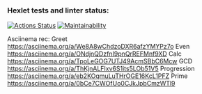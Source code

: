 ### Hexlet tests and linter status:
[![Actions Status](https://github.com/AndreevDan93/java-project-lvl1/workflows/hexlet-check/badge.svg)](https://github.com/AndreevDan93/java-project-lvl1/actions)
[![Maintainability](https://api.codeclimate.com/v1/badges/bfbe241c55d178206802/maintainability)](https://codeclimate.com/github/AndreevDan93/java-project-lvl1/maintainability)

Asciinema rec:
Greet
https://asciinema.org/a/We8A8wChdzoDXR6afzYMYPz7o
Even
https://asciinema.org/a/ONdjnQDzfnI9pnQrREFMnf9XD
Calc
https://asciinema.org/a/TpoLeGOG7UTJ49AcmSBbC6Mcw
GCD
https://asciinema.org/a/ThKjnALFIxv6S1its5LOb51V5
Progression
https://asciinema.org/a/eb2KOqmuLuTHrOGE16KcL1PFZ
Prime
https://asciinema.org/a/0bCe7CWOfUo0CJkJpbCmzWTl9
